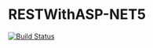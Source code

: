 # RESTWithASP-NET5
[![Build Status](https://travis-ci.org/FilipeChavs7/RESTWithASP-NET5.svg?branch=main)](https://travis-ci.org/FilipeChavs7/RESTWithASP-NET5)
